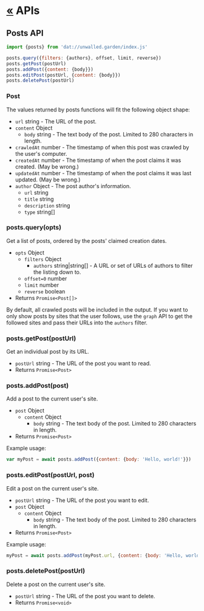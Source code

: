 # [&laquo;](./readme.md) APIs

## Posts API

```js
import {posts} from 'dat://unwalled.garden/index.js'

posts.query({filters: {authors}, offset, limit, reverse})
posts.getPost(postUrl)
posts.addPost({content: {body}})
posts.editPost(postUrl, {content: {body}})
posts.deletePost(postUrl)
```

### Post

The values returned by posts functions will fit the following object shape:

  - `url` string - The URL of the post.
  - `content` Object
    - `body` string - The text body of the post. Limited to 280 characters in length.
  - `crawledAt` number - The timestamp of when this post was crawled by the user's computer.
  - `createdAt` number - The timestamp of when the post claims it was created. (May be wrong.)
  - `updatedAt` number - The timestamp of when the post claims it was last updated. (May be wrong.)
  - `author` Object - The post author's information.
    - `url` string
    - `title` string
    - `description` string
    - `type` string[]

### posts.query(opts)

Get a list of posts, ordered by the posts' claimed creation dates.

  - `opts` Object
    - `filters` Object
      - `authors` string|string[] - A URL or set of URLs of authors to filter the listing down to.
    - `offset=0` number
    - `limit` number
    - `reverse` boolean
  - Returns `Promise<Post[]>`

By default, all crawled posts will be included in the output. If you want to only show posts by sites that the user follows, use the `graph` API to get the followed sites and pass their URLs into the `authors` filter.

### posts.getPost(postUrl)

Get an individual post by its URL.

  - `postUrl` string - The URL of the post you want to read.
  - Returns `Promise<Post>`

### posts.addPost(post)

Add a post to the current user's site.

  - `post` Object
    - `content` Object
      - `body` string - The text body of the post. Limited to 280 characters in length.
  - Returns `Promise<Post>`

Example usage:

```js
var myPost = await posts.addPost({content: {body: 'Hello, world!'}})
```

### posts.editPost(postUrl, post)

Edit a post on the current user's site.

  - `postUrl` string - The URL of the post you want to edit.
  - `post` Object
    - `content` Object
      - `body` string - The text body of the post. Limited to 280 characters in length.
  - Returns `Promise<Post>`

Example usage:

```js
myPost = await posts.addPost(myPost.url, {content: {body: 'Hello, world!!'}})
```

### posts.deletePost(postUrl)

Delete a post on the current user's site.

  - `postUrl` string - The URL of the post you want to delete.
  - Returns `Promise<void>`